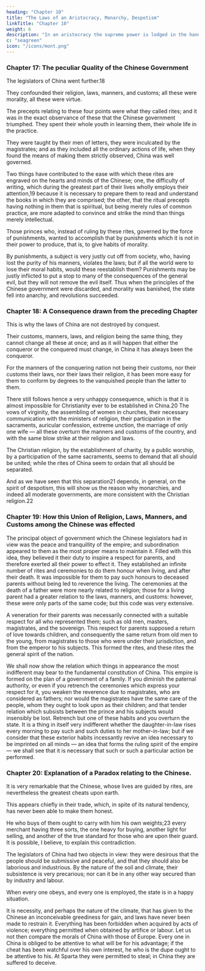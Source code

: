 ```yaml
---
heading: "Chapter 10"
title: "The Laws of an Aristocracy, Monarchy, Despotism"
linkTitle: "Chapter 10"
weight: 6
description: "In an aristocracy the supreme power is lodged in the hands of a certain number of persons"
c: "seagreen"
icon: "/icons/mont.png"
---
```




### Chapter 17: The peculiar Quality of the Chinese Government

The legislators of China went further.18 

They confounded their religion, laws, manners, and customs; all these were morality, all these were virtue. 

The precepts relating to these four points were what they called rites; and it was in the exact observance of these that the Chinese government triumphed. They spent their whole youth in learning them, their whole life in the practice.

They were taught by their men of letters, they were inculcated by the magistrates; and as they included all the ordinary actions of life, when they found the means of making them strictly observed, China was well governed.

Two things have contributed to the ease with which these rites are engraved on the hearts and minds of the Chinese; one, the difficulty of writing, which during the greatest part of their lives wholly employs their attention,19 because it is necessary to prepare them to read and understand the books in which they are comprised; the other, that the ritual precepts having nothing in them that is spiritual, but being merely rules of common practice, are more adapted to convince and strike the mind than things merely intellectual.

Those princes who, instead of ruling by these rites, governed by the force of punishments, wanted to accomplish that by punishments which it is not in their power to produce, that is, to give habits of morality. 

By punishments, a subject is very justly cut off from society, who, having lost the purity of his manners, violates the laws; but if all the world were to lose their moral habits, would these reestablish them? Punishments may be justly inflicted to put a stop to many of the consequences of the general evil, but they will not remove the evil itself. Thus when the principles of the Chinese government were discarded, and morality was banished, the state fell into anarchy, and revolutions succeeded.


### Chapter 18: A Consequence drawn from the preceding Chapter

This is why the laws of China are not destroyed by conquest.

Their customs, manners, laws, and religion being the same thing, they cannot change all these at once; and as it will happen that either the conqueror or the conquered must change, in China it has always been the conqueror.

For the manners of the conquering nation not being their customs, nor their customs their laws, nor their laws their religion, it has been more easy for them to conform by degrees to the vanquished people than the latter to them.

There still follows hence a very unhappy consequence, which is that it is almost impossible for Christianity ever to be established in China.20 The vows of virginity, the assembling of women in churches, their necessary communication with the ministers of religion, their participation in the sacraments, auricular confession, extreme unction, the marriage of only one wife — all these overturn the manners and customs of the country, and with the same blow strike at their religion and laws.

The Christian religion, by the establishment of charity, by a public worship, by a participation of the same sacraments, seems to demand that all should be united; while the rites of China seem to ordain that all should be separated.

And as we have seen that this separation21 depends, in general, on the spirit of despotism, this will show us the reason why monarchies, and indeed all moderate governments, are more consistent with the Christian religion.22


### Chapter 19: How this Union of Religion, Laws, Manners, and Customs among the Chinese was effected

The principal object of government which the Chinese legislators had in view was the peace and tranquillity of the empire; and subordination appeared to them as the most proper means to maintain it. Filled with this idea, they believed it their duty to inspire a respect for parents, and therefore exerted all their power to effect it. They established an infinite number of rites and ceremonies to do them honour when living, and after their death. It was impossible for them to pay such honours to deceased parents without being led to reverence the living. The ceremonies at the death of a father were more nearly related to religion; those for a living parent had a greater relation to the laws, manners, and customs: however, these were only parts of the same code; but this code was very extensive.

A veneration for their parents was necessarily connected with a suitable respect for all who represented them; such as old men, masters, magistrates, and the sovereign. This respect for parents supposed a return of love towards children, and consequently the same return from old men to the young, from magistrates to those who were under their jurisdiction, and from the emperor to his subjects. This formed the rites, and these rites the general spirit of the nation.

We shall now show the relation which things in appearance the most indifferent may bear to the fundamental constitution of China. This empire is formed on the plan of a government of a family. If you diminish the paternal authority, or even if you retrench the ceremonies which express your respect for it, you weaken the reverence due to magistrates, who are considered as fathers; nor would the magistrates have the same care of the people, whom they ought to look upon as their children; and that tender relation which subsists between the prince and his subjects would insensibly be lost. Retrench but one of these habits and you overturn the state. It is a thing in itself very indifferent whether the daughter-in-law rises every morning to pay such and such duties to her mother-in-law; but if we consider that these exterior habits incessantly revive an idea necessary to be imprinted on all minds — an idea that forms the ruling spirit of the empire — we shall see that it is necessary that such or such a particular action be performed.


### Chapter 20: Explanation of a Paradox relating to the Chinese.

It is very remarkable that the Chinese, whose lives are guided by rites, are nevertheless the greatest cheats upon earth. 

This appears chiefly in their trade, which, in spite of its natural tendency, has never been able to make them honest. 

He who buys of them ought to carry with him his own weights;23 every merchant having three sorts, the one heavy for buying, another light for selling, and another of the true standard for those who are upon their guard. It is possible, I believe, to explain this contradiction.

The legislators of China had two objects in view: they were desirous that the people should be submissive and peaceful, and that they should also be laborious and industrious. By the nature of the soil and climate, their subsistence is very precarious; nor can it be in any other way secured than by industry and labour.

When every one obeys, and every one is employed, the state is in a happy situation. 

It is necessity, and perhaps the nature of the climate, that has given to the Chinese an inconceivable greediness for gain, and laws have never been made to restrain it. Everything has been forbidden when acquired by acts of violence; everything permitted when obtained by artifice or labour. Let us not then compare the morals of China with those of Europe. Every one in China is obliged to be attentive to what will be for his advantage; if the cheat has been watchful over his own interest, he who is the dupe ought to be attentive to his. At Sparta they were permitted to steal; in China they are suffered to deceive.

